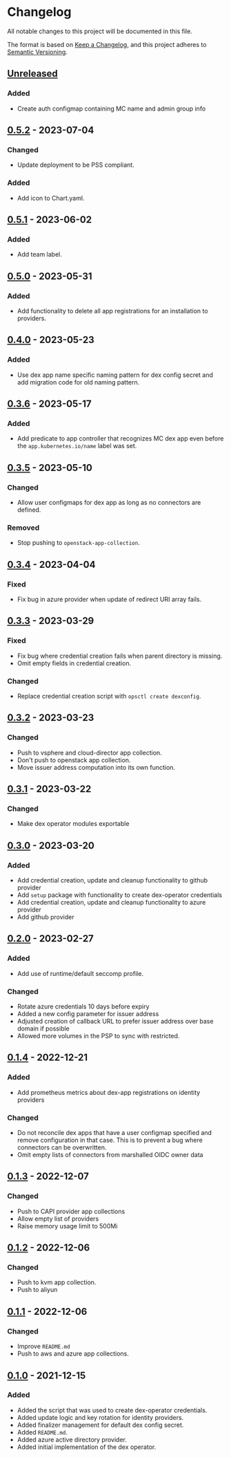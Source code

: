 # Changelog

All notable changes to this project will be documented in this file.

The format is based on [Keep a Changelog](https://keepachangelog.com/en/1.0.0/),
and this project adheres to [Semantic Versioning](https://semver.org/spec/v2.0.0.html).

## [Unreleased]

### Added

- Create auth configmap containing MC name and admin group info

## [0.5.2] - 2023-07-04

### Changed

- Update deployment to be PSS compliant.

### Added

- Add icon to Chart.yaml.

## [0.5.1] - 2023-06-02

### Added

- Add team label.

## [0.5.0] - 2023-05-31

### Added

- Add functionality to delete all app registrations for an installation to providers.

## [0.4.0] - 2023-05-23

### Added

- Use dex app name specific naming pattern for dex config secret and add migration code for old naming pattern.

## [0.3.6] - 2023-05-17

### Added

- Add predicate to app controller that recognizes MC dex app even before the `app.kubernetes.io/name` label was set.

## [0.3.5] - 2023-05-10

### Changed

- Allow user configmaps for dex app as long as no connectors are defined.

### Removed

- Stop pushing to `openstack-app-collection`.

## [0.3.4] - 2023-04-04

### Fixed

- Fix bug in azure provider when update of redirect URI array fails.

## [0.3.3] - 2023-03-29

### Fixed

- Fix bug where credential creation fails when parent directory is missing.
- Omit empty fields in credential creation.

### Changed

- Replace credential creation script with `opsctl create dexconfig`.

## [0.3.2] - 2023-03-23

### Changed

- Push to vsphere and cloud-director app collection.
- Don't push to openstack app collection.
- Move issuer address computation into its own function.

## [0.3.1] - 2023-03-22

### Changed

- Make dex operator modules exportable

## [0.3.0] - 2023-03-20

### Added

- Add credential creation, update and cleanup functionality to github provider
- Add `setup` package with functionality to create dex-operator credentials
- Add credential creation, update and cleanup functionality to azure provider
- Add github provider

## [0.2.0] - 2023-02-27

### Added

- Add use of runtime/default seccomp profile.

### Changed

- Rotate azure credentials 10 days before expiry
- Added a new config parameter for issuer address
- Adjusted creation of callback URL to prefer issuer address over base domain if possible
- Allowed more volumes in the PSP to sync with restricted.

## [0.1.4] - 2022-12-21

### Added

- Add prometheus metrics about dex-app registrations on identity providers

### Changed

- Do not reconcile dex apps that have a user configmap specified and remove configuration in that case. This is to prevent a bug where connectors can be overwritten. 
- Omit empty lists of connectors from marshalled OIDC owner data

## [0.1.3] - 2022-12-07

### Changed

- Push to CAPI provider app collections
- Allow empty list of providers
- Raise memory usage limit to 500Mi

## [0.1.2] - 2022-12-06

### Changed

- Push to kvm app collection.
- Push to aliyun

## [0.1.1] - 2022-12-06

### Changed

- Improve `README.md`
- Push to aws and azure app collections.

## [0.1.0] - 2021-12-15

### Added

- Added the script that was used to create dex-operator credentials.
- Added update logic and key rotation for identity providers.
- Added finalizer management for default dex config secret.
- Added `README.md`.
- Added azure active directory provider.
- Added initial implementation of the dex operator.

[Unreleased]: https://github.com/giantswarm/dex-operator/compare/v0.5.2...HEAD
[0.5.2]: https://github.com/giantswarm/dex-operator/compare/v0.5.1...v0.5.2
[0.5.1]: https://github.com/giantswarm/dex-operator/compare/v0.5.0...v0.5.1
[0.5.0]: https://github.com/giantswarm/dex-operator/compare/v0.4.0...v0.5.0
[0.4.0]: https://github.com/giantswarm/dex-operator/compare/v0.3.6...v0.4.0
[0.3.6]: https://github.com/giantswarm/dex-operator/compare/v0.3.5...v0.3.6
[0.3.5]: https://github.com/giantswarm/dex-operator/compare/v0.3.4...v0.3.5
[0.3.4]: https://github.com/giantswarm/dex-operator/compare/v0.3.3...v0.3.4
[0.3.3]: https://github.com/giantswarm/dex-operator/compare/v0.3.2...v0.3.3
[0.3.2]: https://github.com/giantswarm/dex-operator/compare/v0.3.1...v0.3.2
[0.3.1]: https://github.com/giantswarm/dex-operator/compare/v0.3.0...v0.3.1
[0.3.0]: https://github.com/giantswarm/dex-operator/compare/v0.2.0...v0.3.0
[0.2.0]: https://github.com/giantswarm/dex-operator/compare/v0.1.4...v0.2.0
[0.1.4]: https://github.com/giantswarm/dex-operator/compare/v0.1.3...v0.1.4
[0.1.3]: https://github.com/giantswarm/dex-operator/compare/v0.1.2...v0.1.3
[0.1.2]: https://github.com/giantswarm/dex-operator/compare/v0.1.1...v0.1.2
[0.1.1]: https://github.com/giantswarm/dex-operator/compare/v0.1.0...v0.1.1
[0.1.0]: https://github.com/giantswarm/dex-operator/releases/tag/v0.1.0
